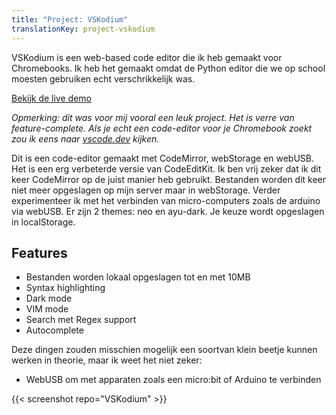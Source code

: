 ```yaml
---
title: "Project: VSKodium"
translationKey: project-vskodium
---
```


VSKodium is een web-based code editor die ik heb gemaakt voor Chromebooks. Ik heb het gemaakt omdat de Python editor die we op school moesten gebruiken echt verschrikkelijk was.

[Bekijk de live demo](/projects/VSKodium/)

_Opmerking: dit was voor mij vooral een leuk project. Het is verre van feature-complete. Als je echt een code-editor voor je Chromebook zoekt zou ik eens naar [vscode.dev](https://vscode.dev) kijken._

Dit is een code-editor gemaakt met CodeMirror, webStorage en webUSB. Het is een erg verbeterde versie van CodeEditKit. Ik ben vrij zeker dat ik dit keer CodeMirror op de juist manier heb gebruikt. Bestanden worden dit keer niet meer opgeslagen op mijn server maar in webStorage. Verder experimenteer ik met het verbinden van micro-computers zoals de arduino via webUSB. Er zijn 2 themes: <span class="bold">neo</span> en <span class="bold">ayu-dark</span>. Je keuze wordt opgeslagen in localStorage.

## Features

-   Bestanden worden lokaal opgeslagen tot en met 10MB
-   Syntax highlighting
-   Dark mode
-   VIM mode
-   Search met Regex support
-   Autocomplete

Deze dingen zouden misschien mogelijk een soortvan klein beetje kunnen werken in theorie, maar ik weet het niet zeker:

-   WebUSB om met apparaten zoals een micro:bit of Arduino te verbinden

{{< screenshot repo="VSKodium" >}}
